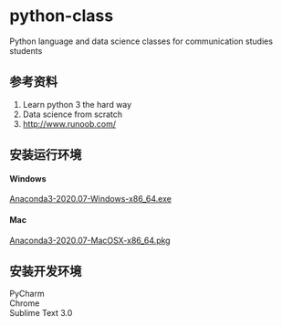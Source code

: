 # python-class
Python language and data science classes for communication studies students

## 参考资料
1. Learn python 3 the hard way  
2. Data science from scratch
3. http://www.runoob.com/

## 安装运行环境
#### Windows
[Anaconda3-2020.07-Windows-x86_64.exe](https://mirrors.tuna.tsinghua.edu.cn/anaconda/archive/Anaconda3-2020.07-Windows-x86_64.exe)
#### Mac
[Anaconda3-2020.07-MacOSX-x86_64.pkg](https://mirrors.tuna.tsinghua.edu.cn/anaconda/archive/Anaconda3-2020.07-MacOSX-x86_64.pkg)

## 安装开发环境
PyCharm  
Chrome  
Sublime Text 3.0
